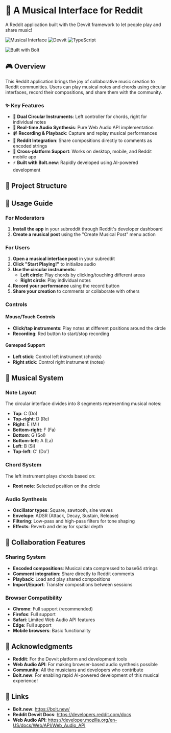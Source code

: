 # 🎵 A Musical Interface for Reddit

A Reddit application built with the Devvit framework to let people play and share music!

![Musical Interface](https://img.shields.io/badge/MIDI%20Silly%20Fantasy-blue?style=for-the-badge&logo=reddit)
![Devvit](https://img.shields.io/badge/Built%20with-Devvit-orange?style=for-the-badge)
![TypeScript](https://img.shields.io/badge/TypeScript-007ACC?style=for-the-badge&logo=typescript&logoColor=white)

![Built with Bolt](https://img.shields.io/badge/Built%20with-Bolt.new-000000?style=for-the-badge&logo=bolt&logoColor=white)

## 🎮 Overview

This Reddit application brings the joy of collaborative music creation to Reddit communities. Users can play musical notes and chords using circular interfaces, record their compositions, and share them with the community.

### ✨ Key Features

- 🎹 **Dual Circular Instruments**: Left controller for chords, right for individual notes
- 🎵 **Real-time Audio Synthesis**: Pure Web Audio API implementation
- 📹 **Recording & Playback**: Capture and replay musical performances
- 💬 **Reddit Integration**: Share compositions directly to comments as encoded strings
- 📱 **Cross-platform Support**: Works on desktop, mobile, and Reddit mobile app
- ⚡ **Built with Bolt.new**: Rapidly developed using AI-powered development

## 📁 Project Structure

## 🎯 Usage Guide

### For Moderators

1. **Install the app** in your subreddit through Reddit's developer dashboard
2. **Create a musical post** using the "Create Musical Post" menu action

### For Users

1. **Open a musical interface post** in your subreddit
2. **Click "Start Playing!"** to initialize audio
3. **Use the circular instruments**:
   - **Left circle**: Play chords by clicking/touching different areas
   - **Right circle**: Play individual notes
6. **Record your performance** using the record button
7. **Share your creation** to comments or collaborate with others

### Controls

#### Mouse/Touch Controls
- **Click/tap instruments**: Play notes at different positions around the circle
- **Recording**: Red button to start/stop recording

#### Gamepad Support
- **Left stick**: Control left instrument (chords)
- **Right stick**: Control right instrument (notes)

## 🎵 Musical System

### Note Layout
The circular interface divides into 8 segments representing musical notes:
- **Top**: C (Do)
- **Top-right**: D (Re)
- **Right**: E (Mi)
- **Bottom-right**: F (Fa)
- **Bottom**: G (Sol)
- **Bottom-left**: A (La)
- **Left**: B (Si)
- **Top-left**: C' (Do')

### Chord System
The left instrument plays chords based on:
- **Root note**: Selected position on the circle

### Audio Synthesis
- **Oscillator types**: Square, sawtooth, sine waves
- **Envelope**: ADSR (Attack, Decay, Sustain, Release)
- **Filtering**: Low-pass and high-pass filters for tone shaping
- **Effects**: Reverb and delay for spatial depth

## 🤝 Collaboration Features

### Sharing System
- **Encoded compositions**: Musical data compressed to base64 strings
- **Comment integration**: Share directly to Reddit comments
- **Playback**: Load and play shared compositions
- **Import/Export**: Transfer compositions between sessions

### Browser Compatibility
- **Chrome**: Full support (recommended)
- **Firefox**: Full support
- **Safari**: Limited Web Audio API features
- **Edge**: Full support
- **Mobile browsers**: Basic functionality

## 🙏 Acknowledgments

- **Reddit**: For the Devvit platform and development tools
- **Web Audio API**: For making browser-based audio synthesis possible
- **Community**: All the musicians and developers who contribute
- **Bolt.new**: For enabling rapid AI-powered development of this musical experience!

## 🔗 Links
- **Bolt.new**: https://bolt.new/
- **Reddit Devvit Docs**: https://developers.reddit.com/docs
- **Web Audio API**: https://developer.mozilla.org/en-US/docs/Web/API/Web_Audio_API